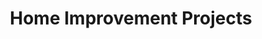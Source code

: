 ---
layout: tag
tag: home-improvement
title: "Home Improvement Projects"
permalink: /tag/home-improvement/
---